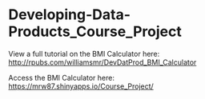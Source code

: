 Developing-Data-Products_Course_Project
=======================================
View a full tutorial on the BMI Calculator here: http://rpubs.com/williamsmr/DevDatProd_BMI_Calculator

Access the BMI Calculator here: https://mrw87.shinyapps.io/Course_Project/
